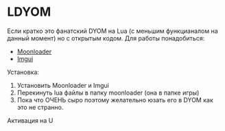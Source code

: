 # LDYOM
Если кратко это фанатский DYOM на Lua (с меньшим функцианалом на данный момент) но с открытым кодом. 
Для работы понадобиться:
* [Moonloader](https://gtaforums.com/topic/890987-moonloader/)
* [Imgui](https://blast.hk/threads/19292/)

Установка:
1. Установить Moonloader и Imgui
2. Перекинуть lua файлы в папку moonloader (она в папке игры)
3. Пока что ОЧЕНЬ сыро поэтому желательно юзать его в DYOM как это не странно.

Активация на U
